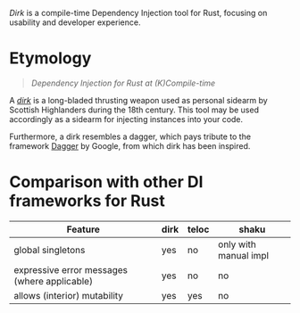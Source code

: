 _Dirk_ is a compile-time Dependency Injection tool for Rust, focusing on usability and developer experience.

# Etymology

> _Dependency Injection for Rust at (K)Compile-time_

A [_dirk_](https://en.wikipedia.org/wiki/Dirk) is a long-bladed thrusting weapon used as personal sidearm by Scottish Highlanders during the 18th century.
This tool may be used accordingly as a sidearm for injecting instances into your code.

Furthermore, a dirk resembles a dagger, which pays tribute to the framework [Dagger](https://dagger.dev/) by Google, from which dirk has been inspired.

# Comparison with other DI frameworks for Rust

| Feature                                      | dirk | teloc | shaku                 |
| -------------------------------------------- | ---- | ----- | --------------------- |
| global singletons                            | yes  | no    | only with manual impl |
| expressive error messages (where applicable) | yes  | no    | no                    |
| allows (interior) mutability                 | yes  | yes   | no                    |
